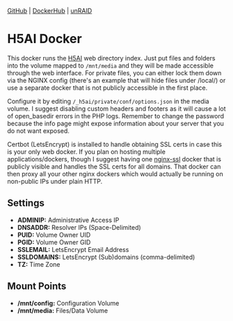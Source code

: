 [GitHub](https://github.com/nephatrine/docker-h5ai) |
[DockerHub](https://hub.docker.com/r/nephatrine/h5ai/) |
[unRAID](https://github.com/nephatrine/unraid-docker-templates)

# H5AI Docker

This docker runs the [H5AI](https://larsjung.de/h5ai/) web directory index. Just put files and
folders into the volume mapped to `/mnt/media` and they will be made accessible through the web
interface. For private files, you can either lock them down via the NGINX config (there's an
example that will hide files under /local/) or use a separate docker that is not publicly
accessible in the first place.

Configure it by editing `/_h5ai/private/conf/options.json` in the media volume. I suggest disabling
custom headers and footers as it will cause a lot of open_basedir errors in the PHP logs. Remember
to change the password because the info page might expose information about your server that you do
not want exposed.

Certbot (LetsEncrypt) is installed to handle obtaining SSL certs in case this is your only web
docker. If you plan on hosting multiple applications/dockers, though I suggest having one
[nginx-ssl](https://hub.docker.com/r/nephatrine/nginx-ssl/) docker that is publicly visible and
handles the SSL certs for all domains. That docker can then proxy all your other nginx dockers
which would actually be running on non-public IPs under plain HTTP.

## Settings

- **ADMINIP:** Administrative Access IP
- **DNSADDR:** Resolver IPs (Space-Delimited)
- **PUID:** Volume Owner UID
- **PGID:** Volume Owner GID
- **SSLEMAIL:** LetsEncrypt Email Address
- **SSLDOMAINS:** LetsEncrypt (Sub)domains (comma-delimited)
- **TZ:** Time Zone

## Mount Points

- **/mnt/config:** Configuration Volume
- **/mnt/media:** Files/Data Volume